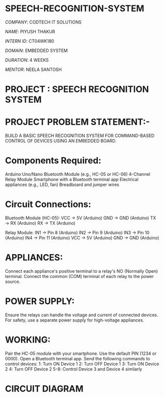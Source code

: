# SPEECH-RECOGNITION-SYSTEM

*COMPANY*: CODTECH IT SOLUTIONS

*NAME*: PIYUSH THAKUR

*INTERN ID*: CT04WK180

*DOMAIN*: EMBEDDED SYSTEM 

*DURATION*: 4 WEEKS

*MENTOR*: NEELA SANTOSH

# PROJECT : SPEECH RECOGNITION SYSTEM

# PROJECT PROBLEM STATEMENT:-
BUILD A BASIC SPEECH RECOGNITION SYSTEM FOR COMMAND-BASED CONTROL OF DEVICES USING AN EMBEDDED BOARD.

# Components Required:
Arduino Uno/Nano Bluetooth Module (e.g., HC-05 or HC-06) 4-Channel Relay Module Smartphone with a Bluetooth terminal app Electrical appliances (e.g., LED, fan) Breadboard and jumper wires

# Circuit Connections:
Bluetooth Module (HC-05):
VCC → 5V (Arduino)
GND → GND (Arduino) 
TX → RX (Arduino) 
RX → TX (Arduino) 

Relay Module:
IN1 → Pin 8 (Arduino) 
IN2 → Pin 9 (Arduino) 
IN3 → Pin 10 (Arduino) 
IN4 → Pin 11 (Arduino) 
VCC → 5V (Arduino)
GND → GND (Arduino)

# APPLIANCES:
Connect each appliance's positive terminal to a relay's NO (Normally Open) terminal. Connect the common (COM) terminal of each relay to the power source.

# POWER SUPPLY:
Ensure the relays can handle the voltage and current of connected devices. For safety, use a separate power supply for high-voltage appliances.

# WORKING:
Pair the HC-05 module with your smartphone. Use the default PIN (1234 or 0000). Open a Bluetooth terminal app. Send the following commands to control devices: 
1: Turn ON Device 1 
2: Turn OFF Device 1
3: Turn ON Device 2 
4: Turn OFF Device 2 
5-8: Control Device 3 and Device 4 similarly

# CIRCUIT DIAGRAM


